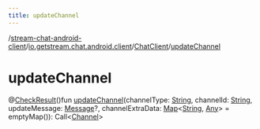```yaml
---
title: updateChannel
---
```

/[stream-chat-android-client](../../index.md)/[io.getstream.chat.android.client](../index.md)/[ChatClient](index.md)/[updateChannel](updateChannel.md)  
  
  
  
# updateChannel  
@[CheckResult](https://developer.android.com/reference/kotlin/androidx/annotation/CheckResult.html)()fun [updateChannel](updateChannel.md)(channelType: [String](https://kotlinlang.org/api/latest/jvm/stdlib/kotlin/-string/index.html), channelId: [String](https://kotlinlang.org/api/latest/jvm/stdlib/kotlin/-string/index.html), updateMessage: [Message](../../io.getstream.chat.android.client.models/Message/index.md)?, channelExtraData: [Map](https://kotlinlang.org/api/latest/jvm/stdlib/kotlin.collections/-map/index.html)&lt;[String](https://kotlinlang.org/api/latest/jvm/stdlib/kotlin/-string/index.html), [Any](https://kotlinlang.org/api/latest/jvm/stdlib/kotlin/-any/index.html)&gt; = emptyMap()): Call&lt;[Channel](../../io.getstream.chat.android.client.models/Channel/index.md)&gt;
